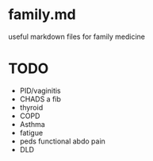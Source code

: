 # family.md
useful markdown files for family medicine

# TODO
- PID/vaginitis
- CHADS a fib
- thyroid
- COPD
- Asthma
- fatigue
- peds functional abdo pain
- DLD
